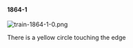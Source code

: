 #### 1864-1
![train-1864-1-0.png](https://github.com/lil-lab/nlvr/raw/master/nlvr/train/images/37/train-1864-1-0.png "train-1864-1-0.png")

There is a yellow circle touching the edge